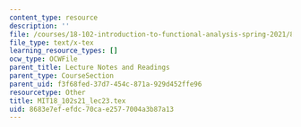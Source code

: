 ```yaml
---
content_type: resource
description: ''
file: /courses/18-102-introduction-to-functional-analysis-spring-2021/8683e7efefdc70cae2577004a3b87a13_MIT18_102s21_lec23.tex
file_type: text/x-tex
learning_resource_types: []
ocw_type: OCWFile
parent_title: Lecture Notes and Readings
parent_type: CourseSection
parent_uid: f3f68fed-37d7-454c-871a-929d452ffe96
resourcetype: Other
title: MIT18_102s21_lec23.tex
uid: 8683e7ef-efdc-70ca-e257-7004a3b87a13
---
```

